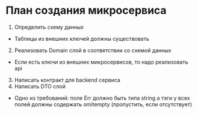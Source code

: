 # План создания микросервиса

1. Определить схему данных
- Таблицы из внешних ключей должны существовать
2. Реализовать Domain слой в соответствии со схемой данных
- Если есть ключи из внешних микросервисов, то надо реализовать api
3. Написать контракт для backend сервиса
4. Написать DTO слой
- Одно из требований: поле Err должно быть типа string а тэги у всех полей должны содержать omitempty (пропустить, если отсутствует)
